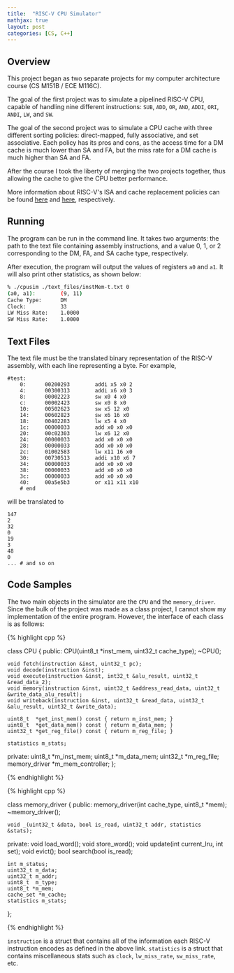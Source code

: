 ```yaml
---
title:  "RISC-V CPU Simulator"
mathjax: true
layout: post
categories: [CS, C++]
---
```


## Overview

This project began as two separate projects for my computer architecture course (CS M151B / ECE M116C).

The goal of the first project was to simulate a pipelined RISC-V CPU, capable of handling nine different instructions: `SUB`, `ADD`, `OR`, `AND`, `ADDI`, `ORI`, `ANDI`, `LW`, and `SW`.

The goal of the second project was to simulate a CPU cache with three different sorting policies: direct-mapped, fully associative, and set associative.
Each policy has its pros and cons, as the access time for a DM cache is much lower than SA and FA, but the miss rate for a DM cache is much higher than SA and FA.

After the course I took the liberty of merging the two projects together, thus allowing the cache to give the CPU better performance.

More information about RISC-V's ISA and cache replacement policies can be found [here](https://riscv.org/wp-content/uploads/2017/05/riscv-spec-v2.2.pdf) and [here](https://en.wikipedia.org/wiki/Cache_replacement_policies), respectively.

## Running

The program can be run in the command line.
It takes two arguments: the path to the text file containing assembly instructions, and a value 0, 1, or 2 corresponding to the DM, FA, and SA cache type, respectively.

After execution, the program will output the values of registers `a0` and `a1`.
It will also print other statistics, as shown below:
```bash
% ./cpusim ./text_files/instMem-t.txt 0           
(a0, a1):        (9, 11)
Cache Type:      DM
Clock:           33
LW Miss Rate:    1.0000
SW Miss Rate:    1.0000
```

## Text Files

The text file must be the translated binary representation of the RISC-V assembly, with each line representing a byte.
For example,
```
#test:
	0:		00200293		addi x5 x0 2
	4:		00300313		addi x6 x0 3
	8:		00002223		sw x0 4 x0
	c:		00002423		sw x0 8 x0
	10:		00502623		sw x5 12 x0
	14:		00602823		sw x6 16 x0
	18:		00402283		lw x5 4 x0
	1c:		00000033		add x0 x0 x0
	20:		00c02303		lw x6 12 x0
	24:		00000033		add x0 x0 x0
	28:		00000033		add x0 x0 x0
	2c:		01002583		lw x11 16 x0
	30:		00730513		addi x10 x6 7
	34:		00000033		add x0 x0 x0
	38:		00000033		add x0 x0 x0
	3c:		00000033		add x0 x0 x0
	40:		00a5e5b3		or x11 x11 x10
	# end
```
will be translated to
```
147
2
32
0
19
3
48
0
... # and so on
```

## Code Samples

The two main objects in the simulator are the `CPU` and the `memory_driver`.
Since the bulk of the project was made as a class project, I cannot show my implementation of the entire program.
However, the interface of each class is as follows:

{% highlight cpp %}

class CPU {
public:
    CPU(uint8_t *inst_mem, uint32_t cache_type);
    ~CPU();

    void fetch(instruction &inst, uint32_t pc);
    void decode(instruction &inst);
    void execute(instruction &inst, int32_t &alu_result, uint32_t &read_data_2);
    void memory(instruction &inst, uint32_t &address_read_data, uint32_t &write_data_alu_result);
    void writeback(instruction &inst, uint32_t &read_data, uint32_t &alu_result, uint32_t &write_data);

    uint8_t  *get_inst_mem() const { return m_inst_mem; }
    uint8_t  *get_data_mem() const { return m_data_mem; }
    uint32_t *get_reg_file() const { return m_reg_file; }

    statistics m_stats;
private:
    uint8_t  *m_inst_mem;
    uint8_t  *m_data_mem;
    uint32_t *m_reg_file;
    memory_driver *m_mem_controller;
};

{% endhighlight %}

{% highlight cpp %}

class memory_driver {
public:
    memory_driver(int cache_type, uint8_t *mem);
    ~memory_driver();

    void _(uint32_t &data, bool is_read, uint32_t addr, statistics &stats);

private:
    void load_word();
    void store_word();
    void update(int current_lru, int set);
    void evict();
    bool search(bool is_read);

    int m_status;
    uint32_t m_data;
    uint32_t m_addr;
    uint8_t  m_type;
    uint8_t *m_mem;
    cache_set *m_cache;
    statistics m_stats;
};

{% endhighlight %}

`instruction` is a struct that contains all of the information each RISC-V instruction encodes as defined in the above link.
`statistics` is a struct that contains miscellaneous stats such as `clock`, `lw_miss_rate`, `sw_miss_rate`, etc.